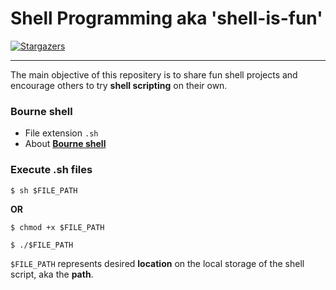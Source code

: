 # Shell Programming aka 'shell-is-fun'

[![Stargazers][stars-shield]][stars-url]

***

The main objective of this repositery is to share fun shell projects and encourage others to try __shell scripting__ on their own. 

### Bourne shell
- File extension `.sh`
- About [__Bourne shell__][WIKI_LINK]

### Execute .sh files
```Shell
$ sh $FILE_PATH
```

**OR**

```Shell
$ chmod +x $FILE_PATH
```

```Shell
$ ./$FILE_PATH
```

`$FILE_PATH` represents desired __location__ on the local storage of the shell script, aka the __path__.


<!-- LINK REFS -->
[WIKI_LINK]: https://en.wikipedia.org/wiki/Bourne_shell
[stars-shield]: https://img.shields.io/github/stars/michalspano/shell-is-fun.svg?style=for-the-badge
[stars-url]: https://github.com/michalspano/shell-is-fun/stargazers
